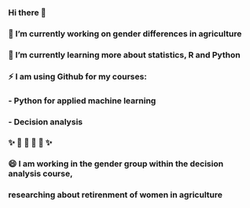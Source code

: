 ### Hi there 👋
### 🔭 I’m currently working on gender differences in agriculture
### 🌱 I’m currently learning more about statistics, R and Python
### ⚡ I am using Github for my courses:
### - Python for applied machine learning
### - Decision analysis 
### ✨ 🚜 🚜 🚜 🚜  ✨
### 😄 I am working in the gender group within the decision analysis course, 
### researching about retirenment of women in agriculture 

<!--
**AlexandraKrause/AlexandraKrause** is a ✨ _special_ ✨ repository because its `README.md` (this file) appears on your GitHub profile.

Here are some ideas to get you started:


- 👯 I’m looking to collaborate on ...
- 🤔 I’m looking for help with ...
- 💬 Ask me about ...
- 📫 How to reach me: ...
- 😄 Pronouns: ...
- ⚡ Fun fact: ...
-->
